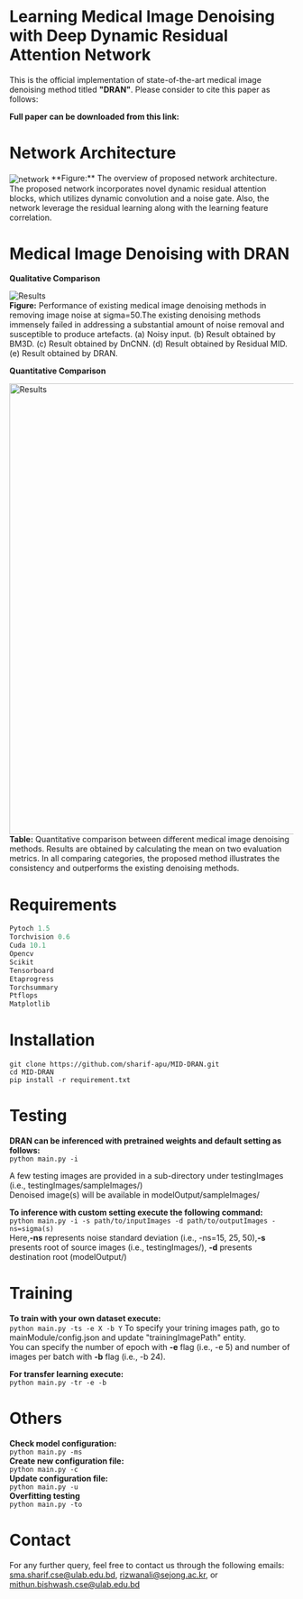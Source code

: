 # Learning Medical Image Denoising with Deep Dynamic Residual Attention Network

This is the official implementation of state-of-the-art medical image denoising method titled **"DRAN"**. Please consider to cite this paper as follows:

**Full paper can be downloaded from this link:**

# Network Architecture

 <img align="center" src = "https://user-images.githubusercontent.com/15001857/101247318-24858a00-3743-11eb-97eb-1fd5c2f93ce0.png" alt="network">
**Figure:** The overview of proposed network architecture. The proposed network incorporates novel dynamic residual attention blocks, which utilizes dynamic convolution and a noise gate. Also, the network leverage the residual learning along with the learning feature correlation.


# Medical Image Denoising with DRAN </br>
**Qualitative Comparison** </br>

<img align="center" src = "https://user-images.githubusercontent.com/15001857/101258714-93b4ab80-374e-11eb-984d-9f64fd14bf63.png" alt="Results"> </br>
**Figure:** </em> Performance of existing medical image denoising methods in removing image noise at sigma=50.The existing denoising methods immensely failed in addressing a substantial amount of noise removal and susceptible to produce artefacts. (a) Noisy input. (b) Result obtained by BM3D. (c) Result
obtained by DnCNN. (d) Result obtained by Residual MID. (e) Result obtained by DRAN.

    
**Quantitative Comparison** </br>

<img width=800 align="center"  src = "https://user-images.githubusercontent.com/15001857/101272591-c9da4580-37b7-11eb-8db8-37d7c53ed36c.png" alt="Results">  </br> 
**Table:** Quantitative comparison between different medical image denoising methods. Results are
obtained by calculating the mean on two evaluation metrics. In all comparing categories, the proposed
method illustrates the consistency and outperforms the existing denoising methods. </br>



# Requirements
```Python 3.8 
Pytoch 1.5 
Torchvision 0.6 
Cuda 10.1  
Opencv 
Scikit
Tensorboard
Etaprogress
Torchsummary
Ptflops
Matplotlib
```

# Installation
```
git clone https://github.com/sharif-apu/MID-DRAN.git
cd MID-DRAN
pip install -r requirement.txt
```
# Testing
**DRAN can be inferenced with pretrained weights and default setting as follows:** </br>
```python main.py -i``` </br>

A few testing images are provided in a sub-directory under testingImages (i.e., testingImages/sampleImages/)</br>
Denoised image(s) will be available in modelOutput/sampleImages/ </br>

**To inference with custom setting execute the following command:**</br>
```python main.py -i -s path/to/inputImages -d path/to/outputImages -ns=sigma(s)``` </br>
Here,**-ns** represents noise standard deviation (i.e., -ns=15, 25, 50),**-s** presents root of source images (i.e., testingImages/), **-d** presents destination root (modelOutput/)

# Training
**To train with your own dataset execute:**</br>
```python main.py -ts -e X -b Y```
To specify your trining images path, go to mainModule/config.json and update "trainingImagePath" entity. </br>You can specify the number of epoch with **-e** flag (i.e., -e 5) and number of images per batch with **-b** flag (i.e., -b 24).</br>

**For transfer learning execute:**</br>
```python main.py -tr -e -b ```

# Others
**Check model configuration:**</br>
```python main.py -ms``` </br>
**Create new configuration file:**</br>
```python main.py -c```</br>
**Update configuration file:**</br>
```python main.py -u```</br>
**Overfitting testing** </br>
```python main.py -to ```</br>

# Contact
For any further query, feel free to contact us through the following emails: sma.sharif.cse@ulab.edu.bd, rizwanali@sejong.ac.kr, or mithun.bishwash.cse@ulab.edu.bd

